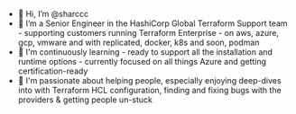 - 👋 Hi, I’m @sharccc
- 👀 I’m a Senior Engineer in the HashiCorp Global Terraform Support team - supporting customers running Terraform Enterprise - on aws, azure, gcp, vmware and with replicated, docker, k8s and soon, podman
- 🌱 I'm continuously learning - ready to support all the installation and runtime options - currently focused on all things Azure and getting certification-ready
- 💞️ I'm passionate about helping people, especially enjoying deep-dives into with Terraform HCL configuration, finding and fixing bugs with the providers & getting people un-stuck
<!---
sharccc/sharccc is a ✨ special ✨ repository because its `README.md` (this file) appears on your GitHub profile.
You can click the Preview link to take a look at your changes.
--->

